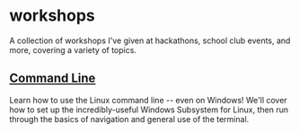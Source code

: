 # workshops
A collection of workshops I've given at hackathons, school club events, and more, covering a variety of topics.

## [Command Line](./command-line/README.md)
Learn how to use the Linux command line -- even on Windows! We'll cover how to set up the incredibly-useful Windows Subsystem for Linux, then run through the basics of navigation and general use of the terminal.
